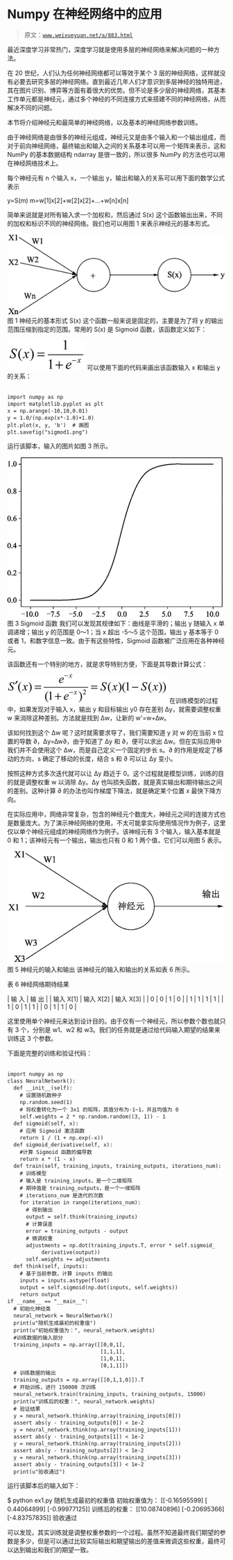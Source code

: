 # Numpy 在神经网络中的应用

> 原文：[`www.weixueyuan.net/a/883.html`](http://www.weixueyuan.net/a/883.html)

最近深度学习非常热门，深度学习就是使用多层的神经网络来解决问题的一种方法。

在 20 世纪，人们认为任何神经网络都可以等效于某个 3 层的神经网络，这样就没有必要去研究多层的神经网络。直到最近几年人们才意识到多层神经的独特用途，其在图片识别、博弈等方面有着很大的优势。但不论是多少层的神经网络，其基本工作单元都是神经元，通过多个神经的不同连接方式来搭建不同的神经网络，从而解决不同的问题。

本节将介绍神经元和最简单的神经网络，以及基本的神经网络参数训练。

由于神经网络是由很多的神经元组成，神经元又是由多个输入和一个输出组成，而对于前向神经网络，最终输出和输入之间的关系基本可以用一个矩阵来表示，这和 NumPy 的基本数据结构 ndarray 是很一致的，所以很多 NumPy 的方法也可以用在神经网络技术上。

每个神经元有 n 个输入 x，一个输出 y，输出和输入的关系可以用下面的数学公式表示

y=S(m)
m=w[1]x[2]+w[2]x[2]+...+w[n]x[n]

简单来说就是对所有输入求一个加权和，然后通过 S(x) 这个函数输出出来，不同的加权和标识不同的神经网络。我们也可以用图 1 来表示神经元的基本形式。

![](img/6791354d201096b9028a97a91701997e.png)
图 1 神经元的基本形式
S(x) 这个函数一般来说是固定的，主要是为了将 y 的输出范围压缩到指定的范围。常用的 S(x) 是 Sigmoid 函数，该函数定义如下：

![](img/467f561ab4747b56b58f248ac5f9fc34.png)
可以使用下面的代码来画出该函数输入 x 和输出 y 的关系：

```

import numpy as np
import matplotlib.pyplot as plt
x = np.arange(-10,10,0.01)
y = 1.0/(np.exp(x*-1.0)+1.0)
plt.plot(x, y, 'b')  # 画图
plt.savefig("sigmod1.png")
```

运行该脚本，输入的图片如图 3 所示。

![](img/1b41e8e7c16965af7f12747aef46ec0c.png)
图 3 Sigmoid 函数
我们可以发现其规律如下：曲线是平滑的；输出 y 随输入 x 单调递增；输出 y 的范围是 0～1；当 x 超出 -5～5 这个范围，输出 y 基本等于 0 或者 1，和数字信息一致。由于有这些特性，Sigmoid 函数被广泛应用在各种神经元。

该函数还有一个特别的地方，就是求导特别方便，下面是其导数计算公式：

![](img/99ae15d7b495da62d317a1e6dfc543dc.png)
在训练模型的过程中，如果发现对于输入 x，输出 y 和目标输出 y0 存在差别 ∆y，就需要调整权重 w 来消除这种差别。方法就是找到 ∆w，让新的 w'=w+∆w。

该如何找到这个 ∆w 呢？这时就需要求导了，我们需要知道 y 对 w 的在当前 x 位置的导数 ∂，∆y=∆w∂，由于知道了 ∆y 和 ∂，便可以求出 ∆w。但在实际应用中我们并不会使用这个 ∆w，而是自己定义一个固定的步长 s。∂ 的作用是规定了移动的方向，s 确定了移动的长度，结合 s 和 ∂ 可以让 ∆y 变小。

按照这种方式多次迭代就可以让 ∆y 趋近于 0。这个过程就是模型训练，训练的目的就是调整权重 w 以消除 ∆y。∆y 也叫损失函数，就是真实输出和期待输出之间的差别。这种计算 ∂ 的办法也叫作梯度下降法，就是确定某个位置 x 最快下降方向。

在实际应用中，网络非常复杂，包含的神经元个数庞大，神经元之间的连接方式也是数量庞大。为了演示神经网络的使用，不太可能拿实际使用情况作为例子，这里仅以单个神经元组成的神经网络作为例子。该神经元有 3 个输入，输入基本就是 0 和 1；该神经元有一个输出，输出也只有 0 和 1 两个值，它们可以用图 5 表示。

![](img/0b41e2c6e32d844cf099c3f9b1fdd8ba.png)
图 5 神经元的输入和输出
该神经元的输入和输出的关系如表 6 所示。

表 6 神经网络期待结果

| 输 入 | 输 出 |
| 输入 X[1] | 输入 X[2] | 输入 X[3] |
| 0 | 0 | 1 | 0 |
| 1 | 1 | 1 | 1 |
| 1 | 0 | 1 | 1 |
| 0 | 1 | 1 | 0 |

这里使用单个神经元来达到设计目的。由于仅有一个神经元，所以参数个数也就只有 3 个，分别是 w1、w2 和 w3。我们的任务就是通过给代码输入期望的结果来训练这 3 个参数。

下面是完整的训练和验证代码：

```

import numpy as np
class NeuralNetwork():
  def __init__(self):
    # 设置随机数种子
    np.random.seed(1)
    # 将权重转化为一个 3x1 的矩阵，其值分布为-1~1，并且均值为 0
    self.weights = 2 * np.random.random((3, 1)) - 1
  def sigmoid(self, x):
    # 应用 Sigmoid 激活函数
    return 1 / (1 + np.exp(-x))
  def sigmoid_derivative(self, x):
    #计算 Sigmoid 函数的偏导数
    return x * (1 - x)
  def train(self, training_inputs, training_outputs, iterations_num):
    # 训练模型
    # 输入是 training_inputs，是一个二维矩阵
    # 期待值是 training_outputs，是一个一维矩阵
    # iterations_num 是迭代的次数
    for iteration in range(iterations_num):
      # 得到输出
      output = self.think(training_inputs)
      # 计算误差
      error = training_outputs - output
      # 微调权重
      adjustments = np.dot(training_inputs.T, error * self.sigmoid_
           derivative(output))
      self.weights += adjustments
  def think(self, inputs):
    # 基于当前参数，计算 inputs 的输出
    inputs = inputs.astype(float)
    output = self.sigmoid(np.dot(inputs, self.weights))
    return output
if __name__ == "__main__":
  # 初始化神经类
  neural_network = NeuralNetwork()
  print(u"随机生成最初的权重值")
  print(u"初始权重值为：", neural_network.weights)
  #训练数据的输入部分
  training_inputs = np.array([[0,0,1],
                              [1,1,1],
                              [1,0,1],
                              [0,1,1]])
  # 训练数据的输出
  training_outputs = np.array([[0,1,1,0]]).T
  # 开始训练，进行 150000 次训练
  neural_network.train(training_inputs, training_outputs, 15000)
  print(u"训练后的权重：", neural_network.weights)
  # 验证结果
  y = neural_network.think(np.array(training_inputs[0]))
  assert abs(y - training_outputs[0]) < 1e-2
  y = neural_network.think(np.array(training_inputs[1]))
  assert abs(y - training_outputs[1]) < 1e-2
  y = neural_network.think(np.array(training_inputs[2]))
  assert abs(y - training_outputs[2]) < 1e-2
  y = neural_network.think(np.array(training_inputs[3]))
  assert abs(y - training_outputs[3]) < 1e-2
  print(u"验收通过")
```

运行该脚本后的输入如下：

$ python ex1.py
随机生成最初的权重值
初始权重值为： [[-0.16595599]
[ 0.44064899]
[-0.99977125]]
训练后的权重： [[10.08740896]
[-0.20695366]
[-4.83757835]]
验收通过

可以发现，其实训练就是调整权重参数的一个过程。虽然不知道最终我们期望的参数是多少，但是可以通过比较实际输出和期望输出的差值来微调这些权重，最终可以达到输出和我们的期望一致。